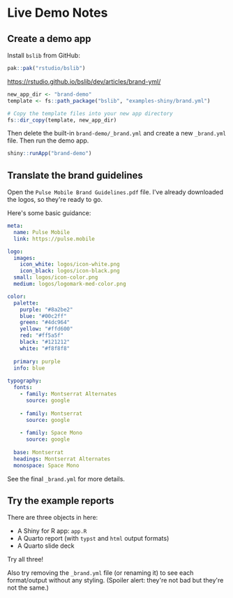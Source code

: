 # Live Demo Notes

## Create a demo app

Install `bslib` from GitHub:

```r
pak::pak("rstudio/bslib")
```

<https://rstudio.github.io/bslib/dev/articles/brand-yml/>

```r
new_app_dir <- "brand-demo"
template <- fs::path_package("bslib", "examples-shiny/brand.yml")

# Copy the template files into your new app directory
fs::dir_copy(template, new_app_dir)
```

Then delete the built-in `brand-demo/_brand.yml` and create a new `_brand.yml` file.
Then run the demo app.

```r
shiny::runApp("brand-demo")
```

## Translate the brand guidelines

Open the `Pulse Mobile Brand Guidelines.pdf` file.
I've already downloaded the logos, so they're ready to go.

Here's some basic guidance:

```yml
meta:
  name: Pulse Mobile
  link: https://pulse.mobile

logo:
  images:
    icon_white: logos/icon-white.png
    icon_black: logos/icon-black.png
  small: logos/icon-color.png
  medium: logos/logomark-med-color.png

color:
  palette:
    purple: "#8a2be2"
    blue: "#00c2ff"
    green: "#4dc964"
    yellow: "#ffd600"
    red: "#ff5a5f"
    black: "#121212"
    white: "#f8f8f8"
    
  primary: purple
  info: blue
  
typography:
  fonts:
    - family: Montserrat Alternates
      source: google
    
    - family: Montserrat
      source: google
      
    - family: Space Mono
      source: google
      
  base: Montserrat
  headings: Montserrat Alternates
  monospace: Space Mono
```

See the final `_brand.yml` for more details.

## Try the example reports

There are three objects in here:

* A Shiny for R app: `app.R`
* A Quarto report (with `typst` and `html` output formats)
* A Quarto slide deck

Try all three!

Also try removing the `_brand.yml` file (or renaming it) to see each format/output without any styling.
(Spoiler alert: they're not bad but they're not the same.)
